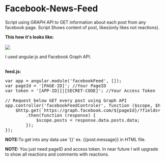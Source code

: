 # Facebook-News-Feed
Script using GRAPH API to GET information about each post from any facebook page. Script Shows content of post, likes(only likes not reactions).


<strong>This how it's looks like:</strong></br></br>
<img src="http://s6808.chomikuj.pl/ChomikImage.aspx?e=1Ff4cWKWea7-RQTyondeegaD_xbqjaoOfVt3RtmF7CfN5p6oOK6uwuzXSeeqmW2etEwZJMnATO2A0-x_sNNhEW08ecOunPFi5__Oq9cNSHY&pv=2" />


I used angular.js and Facebook Graph API.</br></br>

<strong>feed.js:</strong>
<pre>
var app = angular.module('facebookFeed', []);
var pageId = '[PAGE-ID]'; //Your PageID
var token = '[APP-ID]]|[SECRET-CODE]'; //Your Access Token

// Request below GET every post using Graph API
app.controller('facebookFeedControler', function ($scope, $http) {
    $http.get(`https://graph.facebook.com/${pageId}/?fields=posts.limit(10){message,likes.limit(0).summary(1),created_time}&access_token=${token}`)
        .then(function (response) {
            $scope.posts = response.data.posts.data;
        });
});
</pre>

<strong>NOTE:</strong>To get into any data use '{}' ex. {{post.message}} in HTML file.


<strong>NOTE:</strong> You just need pageID and access token. In near future I will upgrade to show all reactions and comments with reactions.
